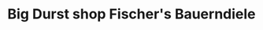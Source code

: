 ---
title: "Big Durst shop Fischer's Bauerndiele"
url: /sottrum/big-durst-shop-fischers-bauerndiele/
shop: Getränke
---